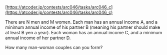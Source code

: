 [https://atcoder.jp/contests/arc046/tasks/arc046_c](https://atcoder.jp/contests/arc046/tasks/arc046_c)

There are N men and M women. Each man has an annual income A, and a minimum annual income of his partner B (meaning his partner should make at least B yen a year). Each woman has an annual income C, and a minimum annual income of her partner D.

How many man-woman couples can you form?
